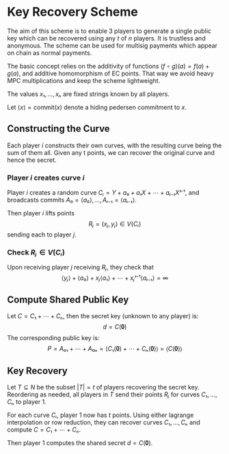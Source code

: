 # Key Recovery Scheme

The aim of this scheme is to enable 3 players to generate a single public key
which can be recovered using any $t$ of $n$ players. It is trustless and anonymous.
The scheme can be used for multisig payments which appear on chain as normal payments.

The basic concept relies on the additivity of functions $(f∘g)(a) = f(a) + g(a)$,
and additive homomorphism of EC points. That way we avoid heavy MPC multiplications
and keep the scheme lightweight.

The values $x₁, …, xₙ$ are fixed strings known by all players.

Let $⟨x⟩ = \textrm{commit}(x)$ denote a hiding pedersen commitment to $x$.

## Constructing the Curve

Each player $i$ constructs their own curves, with the resulting curve
being the sum of them all. Given any t points, we can recover the original curve and
hence the secret.

### Player $i$ creates curve $i$

Player $i$ creates a random curve $Cᵢ = Y + a₀ + a₁X + ⋯ + aₜ₋₁Xᵗ⁻¹$, and broadcasts
commits $A₀ = ⟨a₀⟩, …, Aₜ₋₁ = ⟨aₜ₋₁⟩$.

Then player $i$ lifts points
$$ Rⱼ = (xⱼ, yⱼ) ∈ V(Cᵢ) $$
sending each to player $j$.

### Check $Rⱼ ∈ V(Cᵢ)$

Upon receiving player $j$ receiving $Rⱼ$, they check that
$$ ⟨yⱼ⟩ + ⟨a₀⟩ + xⱼ⟨a₁⟩ + ⋯ + xⱼᵗ⁻¹⟨aₜ₋₁⟩ = ∞ $$

## Compute Shared Public Key

Let $C = C₁ + ⋯ + Cₙ$, then the secret key (unknown to any player) is:
$$ d = C(𝟎) $$
The corresponding public key is:
$$ P = A₀₁ + ⋯ + A₀ₙ = ⟨C₁(𝟎) + ⋯ + Cₙ(𝟎)⟩ = ⟨C(𝟎)⟩ $$

## Key Recovery

Let $T ⊆ N$ be the subset $|T| = t$ of players recovering the secret key.
Reordering as needed, all players in $T$ send their points $Rⱼ$ for curves $C₁, …, Cₙ$ to player 1.

For each curve $Cᵢ$, player 1 now has $t$ points. Using either lagrange interpolation or row reduction, they
can recover curves $C₁, …, Cₙ$ and compute $C = C₁ + ⋯ + Cₙ$.

Then player 1 computes the shared secret $d = C(𝟎)$.

